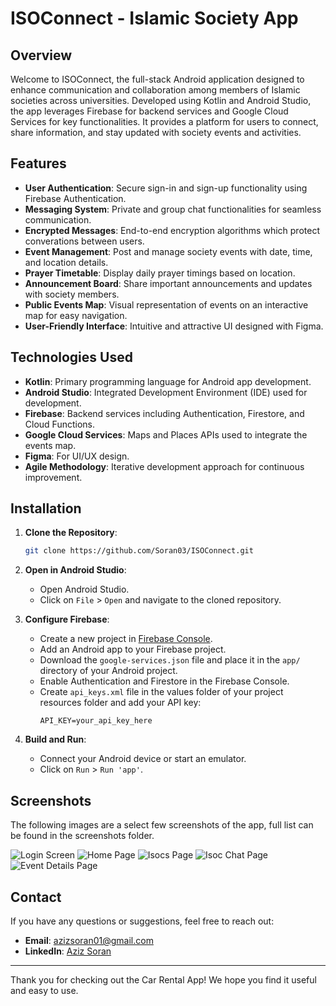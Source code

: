 # ISOConnect - Islamic Society App

## Overview

Welcome to ISOConnect, the full-stack Android application designed to enhance communication and collaboration among members of Islamic societies across universities. Developed using Kotlin and Android Studio, the app leverages Firebase for backend services and Google Cloud Services for key functionalities. It provides a platform for users to connect, share information, and stay updated with society events and activities.

## Features

- **User Authentication**: Secure sign-in and sign-up functionality using Firebase Authentication.
- **Messaging System**: Private and group chat functionalities for seamless communication.
- **Encrypted Messages**: End-to-end encryption algorithms which protect converations between users.
- **Event Management**: Post and manage society events with date, time, and location details.
- **Prayer Timetable**: Display daily prayer timings based on location.
- **Announcement Board**: Share important announcements and updates with society members.
- **Public Events Map**: Visual representation of events on an interactive map for easy navigation.
- **User-Friendly Interface**: Intuitive and attractive UI designed with Figma.


## Technologies Used

- **Kotlin**: Primary programming language for Android app development.
- **Android Studio**: Integrated Development Environment (IDE) used for development.
- **Firebase**: Backend services including Authentication, Firestore, and Cloud Functions.
- **Google Cloud Services**: Maps and Places APIs used to integrate the events map.
- **Figma**: For UI/UX design.
- **Agile Methodology**: Iterative development approach for continuous improvement.


## Installation

1. **Clone the Repository**:
    ```bash
    git clone https://github.com/Soran03/ISOConnect.git
    ```
2. **Open in Android Studio**:
    - Open Android Studio.
    - Click on `File` > `Open` and navigate to the cloned repository.

3. **Configure Firebase**:
    - Create a new project in [Firebase Console](https://console.firebase.google.com/).
    - Add an Android app to your Firebase project.
    - Download the `google-services.json` file and place it in the `app/` directory of your Android project.
    - Enable Authentication and Firestore in the Firebase Console.
    - Create `api_keys.xml` file in the values folder of your project resources folder and add your API key:
        ```properties
        API_KEY=your_api_key_here
        ```

4. **Build and Run**:
    - Connect your Android device or start an emulator.
    - Click on `Run` > `Run 'app'`.


## Screenshots

The following images are a select few screenshots of the app, full list can be found in the screenshots folder.

![Login Screen](screenshots.Sign_in.jpg)
![Home Page](screenshots/Home.jpg)
![Isocs Page](screenshots/Isocs.jpg)
![Isoc Chat Page](screenshots/isoc_chat.jpg)
![Event Details Page](screenshots/event_details.jpg)




## Contact

If you have any questions or suggestions, feel free to reach out:

- **Email**: azizsoran01@gmail.com
- **LinkedIn**: [Aziz Soran](https://www.linkedin.com/in/aziz-soran/)

---

Thank you for checking out the Car Rental App! We hope you find it useful and easy to use.

